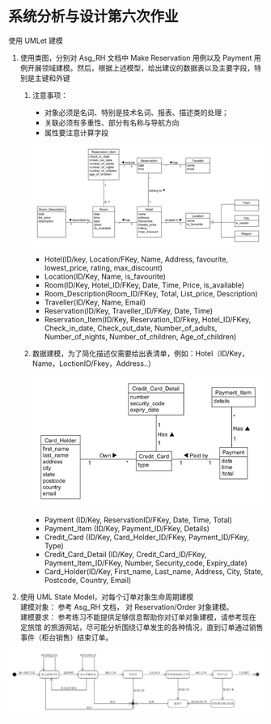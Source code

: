 # 系统分析与设计第六次作业

使用 UMLet 建模

1. 使用类图，分别对 Asg_RH 文档中 Make Reservation 用例以及 Payment 用例开展领域建模。然后，根据上述模型，给出建议的数据表以及主要字段，特别是主键和外键  
    1. 注意事项：

        * 对象必须是名词、特别是技术名词、报表、描述类的处理；
        * 关联必须有多重性、部分有名称与导航方向
        * 属性要注意计算字段

        ![avartar](./6-1.png)

        * Hotel(ID/key, Location/FKey, Name, Address, favourite, lowest_price, rating, max_discount)
        * Location(ID/Key, Name, is_favourite)
        * Room(ID/Key, Hotel_ID/FKey, Date, Time, Price, is_available)
        * Room_Description(Room_ID/FKey, Total, List_price, Description)
        * Traveller(ID/Key, Name, Email)
        * Reservation(ID/Key, Traveller_ID/FKey, Date, Time)
        * Reservation_Item(ID/Key, Reservation_ID/Fkey, Hotel_ID/FKey, Check_in_date, Check_out_date, Number_of_adults, Number_of_nights, Number_of_children, Age_of_children)

    2. 数据建模，为了简化描述仅需要给出表清单，例如：Hotel（ID/Key，Name，LoctionID/Fkey，Address..）

        ![avartar](./6-2.png)

        * Payment (ID/Key, ReservationID/FKey, Date, Time, Total)
        * Payment_Item (ID/Key, Payment_ID/FKey, Details)
        * Credit_Card (ID/Key, Card_Holder_ID/FKey, Payment_ID/FKey, Type)
        * Credit_Card_Detail (ID/Key, Credit_Card_ID/FKey, Payment_Item_ID/FKey, Number, Security_code, Expiry_date)
        * Card_Holder(ID/Key, First_name, Last_name, Address, City, State, Postcode, Country, Email)

2. 使用 UML State Model，对每个订单对象生命周期建模  
建模对象： 参考 Asg_RH 文档， 对 Reservation/Order 对象建模。  
建模要求： 参考练习不能提供足够信息帮助你对订单对象建模，请参考现在 定旅馆 的旅游网站，尽可能分析围绕订单发生的各种情况，直到订单通过销售事件（柜台销售）结束订单。

![avartar](./6-3.png)